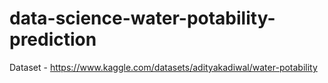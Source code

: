 # data-science-water-potability-prediction
Dataset - https://www.kaggle.com/datasets/adityakadiwal/water-potability